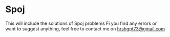 # Spoj
This will include the solutions of Spoj problems
Fi you find any errors or want to suggest anything, feel free 
to contact me on hrshgpt73@gmail.com
